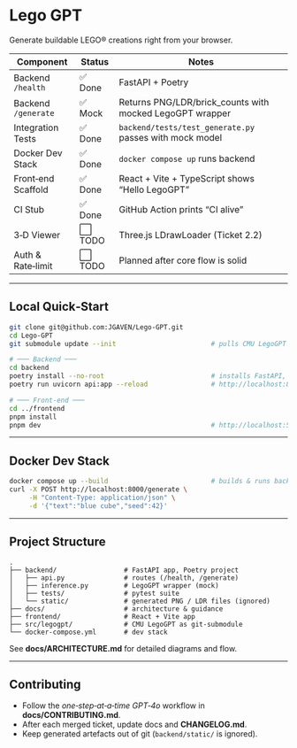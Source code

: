 # Lego GPT

Generate buildable LEGO® creations right from your browser.

| Component            | Status   | Notes                                                       |
|----------------------|----------|-------------------------------------------------------------|
| Backend `/health`    | ✅ Done  | FastAPI + Poetry                                            |
| Backend `/generate`  | ✅ Mock  | Returns PNG/LDR/brick_counts with mocked LegoGPT wrapper    |
| Integration Tests    | ✅ Done  | `backend/tests/test_generate.py` passes with mock model     |
| Docker Dev Stack     | ✅ Done  | `docker compose up` runs backend                            |
| Front‑end Scaffold   | ✅ Done  | React + Vite + TypeScript shows “Hello LegoGPT”             |
| CI Stub              | ✅ Done  | GitHub Action prints “CI alive”                             |
| 3‑D Viewer           | ⬜ TODO  | Three.js LDrawLoader (Ticket 2.2)                           |
| Auth & Rate‑limit    | ⬜ TODO  | Planned after core flow is solid                            |

---

## Local Quick‑Start

```bash
git clone git@github.com:JGAVEN/Lego-GPT.git
cd Lego-GPT
git submodule update --init                        # pulls CMU LegoGPT code

# ─── Backend ───
cd backend
poetry install --no-root                           # installs FastAPI, Torch, etc.
poetry run uvicorn api:app --reload                # http://localhost:8000/health

# ─── Front‑end ───
cd ../frontend
pnpm install
pnpm dev                                           # http://localhost:5173
```

---

## Docker Dev Stack

```bash
docker compose up --build                          # builds & runs backend
curl -X POST http://localhost:8000/generate \
     -H "Content-Type: application/json" \
     -d '{"text":"blue cube","seed":42}'
```

---

## Project Structure

```
.
├── backend/                 # FastAPI app, Poetry project
│   ├── api.py               # routes (/health, /generate)
│   ├── inference.py         # LegoGPT wrapper (mock)
│   ├── tests/               # pytest suite
│   └── static/              # generated PNG / LDR files (ignored)
├── docs/                    # architecture & guidance
├── frontend/                # React + Vite app
├── src/legogpt/             # CMU LegoGPT as git-submodule
└── docker-compose.yml       # dev stack
```

See **docs/ARCHITECTURE.md** for detailed diagrams and flow.

---

## Contributing

* Follow the *one‑step‑at‑a‑time GPT‑4o* workflow in **docs/CONTRIBUTING.md**.  
* After each merged ticket, update docs and **CHANGELOG.md**.  
* Keep generated artefacts out of git (`backend/static/` is ignored).
